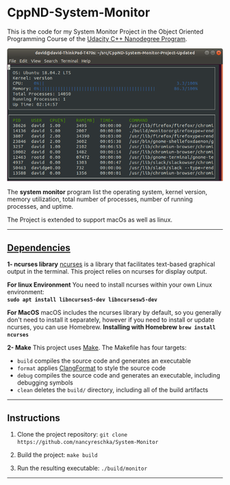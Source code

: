 # CppND-System-Monitor

This is the code for my System Monitor Project in the Object Oriented Programming Course of the [Udacity C++ Nanodegree Program](https://www.udacity.com/course/c-plus-plus-nanodegree--nd213). 

![System Monitor](images/monitor.png)

The **system monitor** program list the operating system, kernel version, memory utilization, total number of processes, number of running processes, and uptime.


The Project is extended to support macOs as well as linux.

---


## <u>Dependencies</u>

**1- ncurses library**
[ncurses](https://www.gnu.org/software/ncurses/) is a library that facilitates text-based graphical output in the terminal. This project relies on ncurses for display output.

**For linux Environment**
You need to install ncurses within your own Linux environment:     
**`sudo apt install libncurses5-dev libncursesw5-dev`**

**For MacOS**
macOS includes the ncurses library by default, so you generally don't need to install it separately, however if you need to install or update ncurses, you can use Homebrew.
**Installing with Homebrew**
**`brew install ncurses`**



**2- Make**
This project uses [Make](https://www.gnu.org/software/make/). The Makefile has four targets:
* `build` compiles the source code and generates an executable
* `format` applies [ClangFormat](https://clang.llvm.org/docs/ClangFormat.html) to style the source code
* `debug` compiles the source code and generates an executable, including debugging symbols
* `clean` deletes the `build/` directory, including all of the build artifacts

---

## Instructions

1. Clone the project repository: `git clone https://github.com/nancyreschka/System-Monitor`

2. Build the project: `make build`

3. Run the resulting executable: `./build/monitor`

---